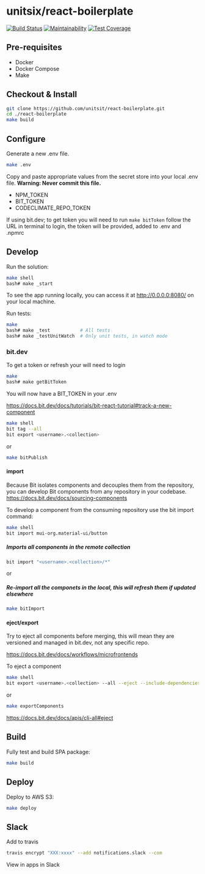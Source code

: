 # unitsix/react-boilerplate

[![Build Status](https://travis-ci.com/unitsix/react-boilerplate.svg?branch=master)](https://travis-ci.com/unitsix/react-boilerplate) [![Maintainability](https://api.codeclimate.com/v1/badges/0906f22527d1b99a4cb8/maintainability)](https://codeclimate.com/github/unitsix/react-boilerplate/maintainability) [![Test Coverage](https://api.codeclimate.com/v1/badges/0906f22527d1b99a4cb8/test_coverage)](https://codeclimate.com/github/unitsix/react-boilerplate/test_coverage)

## Pre-requisites

* Docker
* Docker Compose
* Make

## Checkout & Install

```bash
git clone https://github.com/unitsit/react-boilerplate.git
cd ./react-boilerplate
make build
```

## Configure

Generate a new .env file.

```bash
make .env
```

Copy and paste appropriate values from the secret store into your local .env file. **Warning: Never commit this file.**

* NPM_TOKEN
* BIT_TOKEN
* CODECLIMATE_REPO_TOKEN

If using bit.dev; to get token you will need to run `make bitToken` follow the URL in terminal to login, the token will be provided, added to .env and .npmrc

## Develop

Run the solution:

```bash
make shell
bash# make _start
```

To see the app running locally, you can access it at http://0.0.0.0:8080/ on your local machine.

Run tests:

```bash
make
bash# make _test           # All tests
bash# make _testUnitWatch  # Only unit tests, in watch mode
```

### bit.dev

To get a token or refresh your will need to login

```bash
make
bash# make getBitToken
```

You will now have a BIT_TOKEN in your .env

https://docs.bit.dev/docs/tutorials/bit-react-tutorial#track-a-new-component

```bash
make shell
bit tag --all
bit export <username>.<collection>
```

or

```bash
make bitPublish
```

#### import
Because Bit isolates components and decouples them from the repository, you can develop Bit components from any repository in your codebase.
https://docs.bit.dev/docs/sourcing-components

To develop a component from the consuming repository use the bit import command:

```bash
make shell
bit import mui-org.material-ui/button
```

##### Imports all components in the remote collection
```bash
bit import "<username>.<collection>/*"
```

or
##### Re-import all the componets in the local, this will refresh them if updated elsewhere

```bash
make bitImport
```

#### eject/export

Try to eject all components before merging, this will mean they are versioned and managed in bit.dev, not any specific repo.

https://docs.bit.dev/docs/workflows/microfrontends

To eject a component

```bash
make shell
bit export <username>.<collection> --all --eject --include-dependencies --rewire
```

or

```bash
make exportComponents
```

https://docs.bit.dev/docs/apis/cli-all#eject

## Build

Fully test and build SPA package:

```bash
make build
```

## Deploy

Deploy to AWS S3:

```bash
make deploy
```

## Slack
Add to travis

```bash
travis encrypt "XXX:xxxx" --add notifications.slack --com
```

View in apps in Slack
